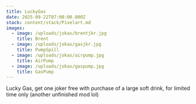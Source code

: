 ```yaml
---
title: LuckyGas
date: 2025-09-22T07:00:00.000Z
stack: content/stack/Pixelart.md
images:
  - image: /uploads/jokas/brentjkr.jpg
    title: Brent
  - image: /uploads/jokas/gasjkr.jpg
    title: PumpSpill
  - image: /uploads/jokas/airpump.jpg
    title: AirPump
  - image: /uploads/jokas/gaspump.jpg
    title: GasPump
---
```


Lucky Gas, get one joker free with purchase of a large soft drink, for limited time only (another unfinished mod lol)
